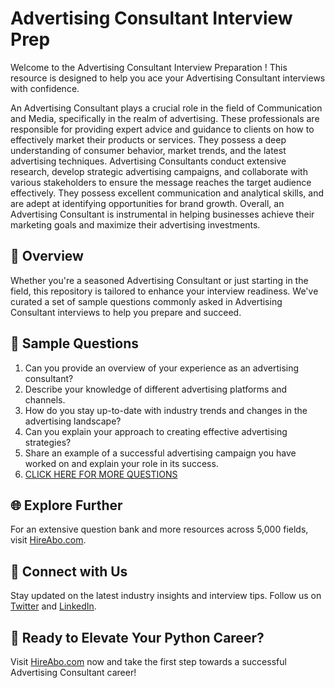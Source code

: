 # Advertising Consultant Interview Prep

Welcome to the Advertising Consultant Interview Preparation ! This resource is designed to help you ace your Advertising Consultant interviews with confidence.

An Advertising Consultant plays a crucial role in the field of Communication and Media, specifically in the realm of advertising. These professionals are responsible for providing expert advice and guidance to clients on how to effectively market their products or services. They possess a deep understanding of consumer behavior, market trends, and the latest advertising techniques. Advertising Consultants conduct extensive research, develop strategic advertising campaigns, and collaborate with various stakeholders to ensure the message reaches the target audience effectively. They possess excellent communication and analytical skills, and are adept at identifying opportunities for brand growth. Overall, an Advertising Consultant is instrumental in helping businesses achieve their marketing goals and maximize their advertising investments.

## 🚀 Overview

Whether you're a seasoned Advertising Consultant or just starting in the field, this repository is tailored to enhance your interview readiness. We've curated a set of sample questions commonly asked in Advertising Consultant interviews to help you prepare and succeed.

## 📝 Sample Questions

1. Can you provide an overview of your experience as an advertising consultant?
2. Describe your knowledge of different advertising platforms and channels.
3. How do you stay up-to-date with industry trends and changes in the advertising landscape?
4. Can you explain your approach to creating effective advertising strategies?
5. Share an example of a successful advertising campaign you have worked on and explain your role in its success.
6. [CLICK HERE FOR MORE QUESTIONS](https://hireabo.com/job/8_3_8/Advertising%20Consultant)

## 🌐 Explore Further

For an extensive question bank and more resources across 5,000 fields, visit [HireAbo.com](https://www.hireabo.com).

## 📱 Connect with Us

Stay updated on the latest industry insights and interview tips. Follow us on [Twitter](https://twitter.com/hireabo) and [LinkedIn](https://www.linkedin.com/in/hire-abo-3609972a8/).

## 🚀 Ready to Elevate Your Python Career?

Visit [HireAbo.com](https://www.hireabo.com) now and take the first step towards a successful Advertising Consultant career!